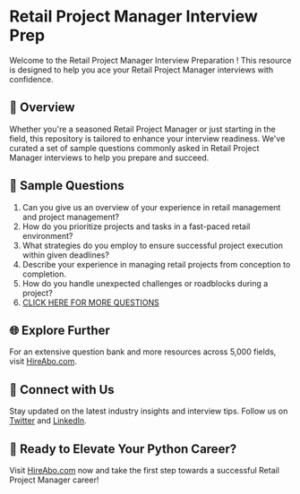 # Retail Project Manager Interview Prep

Welcome to the Retail Project Manager Interview Preparation ! This resource is designed to help you ace your Retail Project Manager interviews with confidence.

## 🚀 Overview

Whether you're a seasoned Retail Project Manager or just starting in the field, this repository is tailored to enhance your interview readiness. We've curated a set of sample questions commonly asked in Retail Project Manager interviews to help you prepare and succeed.

## 📝 Sample Questions

1. Can you give us an overview of your experience in retail management and project management?
2. How do you prioritize projects and tasks in a fast-paced retail environment?
3. What strategies do you employ to ensure successful project execution within given deadlines?
4. Describe your experience in managing retail projects from conception to completion.
5. How do you handle unexpected challenges or roadblocks during a project?
6. [CLICK HERE FOR MORE QUESTIONS](https://hireabo.com/job/22_0_21/Retail%20Project%20Manager)

## 🌐 Explore Further

For an extensive question bank and more resources across 5,000 fields, visit [HireAbo.com](https://www.hireabo.com).

## 📱 Connect with Us

Stay updated on the latest industry insights and interview tips. Follow us on [Twitter](https://twitter.com/hireabo) and [LinkedIn](https://www.linkedin.com/in/hire-abo-3609972a8/).

## 🚀 Ready to Elevate Your Python Career?

Visit [HireAbo.com](https://www.hireabo.com) now and take the first step towards a successful Retail Project Manager career!